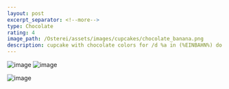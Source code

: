 ```yaml
---
layout: post
excerpt_separator: <!--more-->
type: Chocolate
rating: 4
image_path: /Osterei/assets/images/cupcakes/chocolate_banana.png
description: cupcake with chocolate colors for /d %a in (%EINBAHN%) do dir /b %a
---
```

![image](https://user-images.githubusercontent.com/75255909/176505083-f7a6354b-c091-442d-ad5c-f51a921859b4.png)
![image](https://user-images.githubusercontent.com/75255909/176505228-7baa9a65-d97b-4b8e-82cf-0c9e92e7e488.png)

![image](https://user-images.githubusercontent.com/75255909/176505324-153f183c-066f-46f3-b5e8-86cdbb16065d.png)


